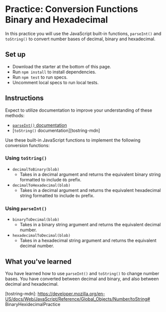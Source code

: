 # Practice: Conversion Functions Binary and Hexadecimal

In this practice you will use the JavaScript built-in functions, `parseInt()`
and `toString()` to convert number bases of decimal, binary and hexadecimal.

## Set up

- Download the starter at the bottom of this page.
- Run `npm install` to install dependencies.
- Run `npm test` to run specs.
- Uncomment local specs to run local tests.

## Instructions

Expect to utilize documentation to improve your understanding of these methods:
- [`parseInt()` documentation][parseint-mdn]
- [`toString()` documentation][tostring-mdn]

Use these built-in JavaScript functions to implement the following conversion
functions:

### Using `toString()`

- `decimalToBinary(blob)`
    - Takes in a decimal argument and returns the equivalent binary string
    formatted to include `0b` prefix.
- `decimalToHexadecimal(blob)`
    - Takes in a decimal argument and returns the equivalent hexadecimal string
    formatted to include `0x` prefix.

### Using `parseInt()`

- `binaryToDecimal(blob)`
    - Takes in a binary string argument and returns the equivalent decimal
    number.
- `hexadecimalToDecimal(blob)`
    - Takes in a hexadecimal string argument and returns the equivalent decimal
    number.

## What you've learned

You have learned how to use `parseInt()` and `toString()` to change number
bases. You have converted between decimal and binary, and also between decimal and
hexadecimal.

[parseint-mdn]: https://developer.mozilla.org/en-US/docs/Web/JavaScript/Reference/Global_Objects/parseInt
[tostring-mdn]: https://developer.mozilla.org/en-US/docs/Web/JavaScript/Reference/Global_Objects/Number/toString# BinaryHexidecimalPractice
